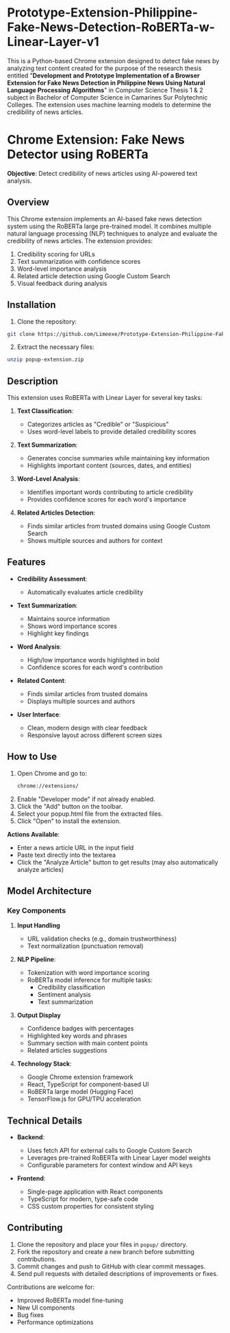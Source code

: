 # Prototype-Extension-Philippine-Fake-News-Detection-RoBERTa-w-Linear-Layer-v1

This is a Python-based Chrome extension designed to detect fake news by analyzing text content created for the purpose of the research thesis entitled "**Development and Prototype Implementation of a Browser Extension for Fake News Detection in Philippine News Using Natural Language Processing Algorithms**" in Computer Science Thesis 1 & 2 subject in Bachelor of Computer Science in Camarines Sur Polytechnic Colleges. The extension uses machine learning models to determine the credibility of news articles.


# Chrome Extension: Fake News Detector using RoBERTa

**Objective**: Detect credibility of news articles using AI-powered text analysis.



## Overview

This Chrome extension implements an AI-based fake news detection system using the RoBERTa large pre-trained model. It combines multiple natural language processing (NLP) techniques to analyze and evaluate the credibility of news articles. The extension provides:

1. Credibility scoring for URLs
2. Text summarization with confidence scores
3. Word-level importance analysis
4. Related article detection using Google Custom Search
5. Visual feedback during analysis



## Installation

1. Clone the repository:
```bash
git clone https://github.com/Limeexe/Prototype-Extension-Philippine-Fake-News-Detection-RoBERTa-w-Linear-Layer-v1
```

2. Extract the necessary files:
```bash
unzip popup-extension.zip
```



## Description

This extension uses RoBERTa with Linear Layer for several key tasks:

1. **Text Classification**:
   - Categorizes articles as "Credible" or "Suspicious"
   - Uses word-level labels to provide detailed credibility scores

2. **Text Summarization**:
   - Generates concise summaries while maintaining key information
   - Highlights important content (sources, dates, and entities)

3. **Word-Level Analysis**:
   - Identifies important words contributing to article credibility
   - Provides confidence scores for each word's importance

4. **Related Articles Detection**:
   - Finds similar articles from trusted domains using Google Custom Search
   - Shows multiple sources and authors for context

## Features

- **Credibility Assessment**: 
  -  Automatically evaluates article credibility
  
- **Text Summarization**:
  - Maintains source information
  - Shows word importance scores
  - Highlight key findings

- **Word Analysis**:
  - High/low importance words highlighted in bold
  - Confidence scores for each word's contribution

- **Related Content**:
  - Finds similar articles from trusted domains
  - Displays multiple sources and authors

- **User Interface**:
  - Clean, modern design with clear feedback
  - Responsive layout across different screen sizes



## How to Use

1. Open Chrome and go to:  
   ```bash
   chrome://extensions/
   ```
2. Enable "Developer mode" if not already enabled.
3. Click the "Add" button on the toolbar.
4. Select your popup.html file from the extracted files.
5. Click "Open" to install the extension.

**Actions Available**:
- Enter a news article URL in the input field
- Paste text directly into the textarea
- Click the "Analyze Article" button to get results (may also automatically analyze articles)


## Model Architecture

### Key Components

1. **Input Handling**
   - URL validation checks (e.g., domain trustworthiness)
   - Text normalization (punctuation removal)

2. **NLP Pipeline**:
   - Tokenization with word importance scoring
   - RoBERTa model inference for multiple tasks:
     - Credibility classification
     - Sentiment analysis
     - Text summarization

3. **Output Display**
   - Confidence badges with percentages
   - Highlighted key words and phrases
   - Summary section with main content points
   - Related articles suggestions

4. **Technology Stack**:
   - Google Chrome extension framework
   - React, TypeScript for component-based UI
   - RoBERTa large model (Hugging Face)
   - TensorFlow.js for GPU/TPU acceleration



## Technical Details

- **Backend**:
  - Uses fetch API for external calls to Google Custom Search
  - Leverages pre-trained RoBERTa with Linear Layer model weights
  - Configurable parameters for context window and API keys

- **Frontend**:
  - Single-page application with React components
  - TypeScript for modern, type-safe code
  - CSS custom properties for consistent styling

## Contributing

1. Clone the repository and place your files in `popup/` directory.
2. Fork the repository and create a new branch before submitting contributions.
3. Commit changes and push to GitHub with clear commit messages.
4. Send pull requests with detailed descriptions of improvements or fixes.

Contributions are welcome for:
- Improved RoBERTa model fine-tuning
- New UI components
- Bug fixes
- Performance optimizations
